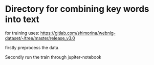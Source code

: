 # Directory for combining key words into text

for training uses: https://gitlab.com/shimorina/webnlg-dataset/-/tree/master/release_v3.0

firstly preprocess the data.

Secondly run the train through jupiter-notebook